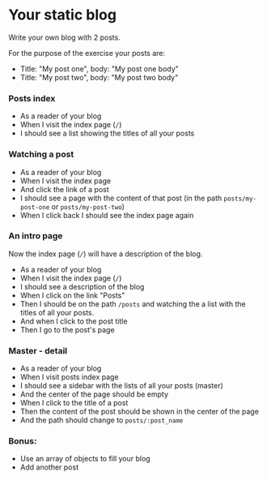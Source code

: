 # Your static blog

Write your own blog with 2 posts.

For the purpose of the exercise your posts are:

* Title: "My post one", body: "My post one body"
* Title: "My post two", body: "My post two body"

### Posts index

* As a reader of your blog
* When I visit the index page (`/`)
* I should see a list showing the titles of all your posts

### Watching a post

* As a reader of your blog
* When I visit the index page
* And click the link of a post
* I should see a page with the content of that post (in the path `posts/my-post-one` or `posts/my-post-two`)
* When I click back I should see the index page again

### An intro page

Now the index page (`/`) will have a description of the blog.

* As a reader of your blog
* When I visit the index page (`/`)
* I should see a description of the blog
* When I click on the link "Posts"
* Then I should be on the path `/posts` and watching the a list with the titles of all your posts.
* And when I click to the post title
* Then I go to the post's page

### Master - detail

* As a reader of your blog
* When I visit posts index page
* I should see a sidebar with the lists of all your posts (master)
* And the center of the page should be empty
* When I click to the title of a post
* Then the content of the post should be shown in the center of the page
* And the path should change to `posts/:post_name`

### Bonus:

* Use an array of objects to fill your blog
* Add another post
